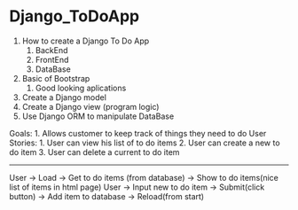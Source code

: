# Django_ToDoApp



1. How to create a Django To Do App
	1. BackEnd
	2. FrontEnd
	3. DataBase
2. Basic of Bootstrap
	1. Good looking aplications
3. Create a Django model
4. Create a Django view (program logic)
5. Use Django ORM to manipulate DataBase


Goals:
	1. Allows customer to keep track of things they need to do
User Stories:
	1. User can view his list of to do items
	2. User can create a new to do item
	3. User can delete a current to do item
	
*********************************


User -> Load -> Get to do items (from database) -> Show to do items(nice list of items in html page)
User -> Input new to do item -> Submit(click button) -> Add item to database -> Reload(from start)
